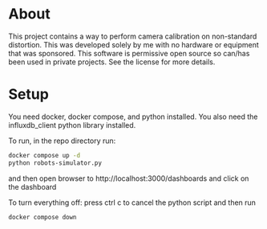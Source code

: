 # About

This project contains a way to perform camera calibration on non-standard distortion. This was developed solely by me with no hardware or equipment that was sponsored. This software is permissive open source so can/has been used in private projects. See the license for more details.

# Setup
You need docker, docker compose, and python installed. You also need the influxdb_client python library installed.

To run, in the repo directory run:
```bash
docker compose up -d
python robots-simulator.py
```
and then open browser to http://localhost:3000/dashboards and click on the dashboard

To turn everything off:
press ctrl c to cancel the python script and then run 
```bash
docker compose down
```